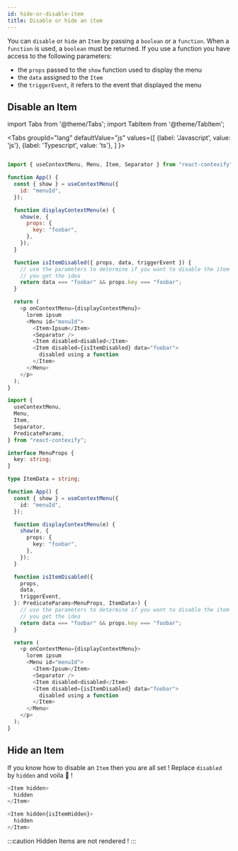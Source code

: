 ```yaml
---
id: hide-or-disable-item
title: Disable or hide an item
---
```


You can `disable` or `hide` an `Item` by passing a `boolean` or a `function`. When a `function` is used, a `boolean` must be returned. If you use a function you have access to the following parameters:
- the `props` passed to the `show` function used to display the menu
- the `data` assigned to the `Item`
- the `triggerEvent`, it refers to the event that displayed the menu


## Disable an Item

import Tabs from '@theme/Tabs';
import TabItem from '@theme/TabItem';

<Tabs
  groupId="lang"
  defaultValue="js"
  values={[
    {label: 'Javascript', value: 'js'},
    {label: 'Typescript', value: 'ts'},
  ]
}>
<TabItem value="js">

```js

import { useContextMenu, Menu, Item, Separator } from "react-contexify";

function App() {
  const { show } = useContextMenu({
    id: "menuId",
  });

  function displayContextMenu(e) {
    show(e, {
      props: {
        key: "foobar",
      },
    });
  }

  function isItemDisabled({ props, data, triggerEvent }) {
    // use the parameters to determine if you want to disable the item or not
    // you get the idea
    return data === "foobar" && props.key === "foobar";
  }

  return (
    <p onContextMenu={displayContextMenu}>
      lorem ipsum
      <Menu id="menuId">
        <Item>Ipsum</Item>
        <Separator />
        <Item disabled>disabled</Item>
        <Item disabled={isItemDisabled} data="foobar">
          disabled using a function
        </Item>
      </Menu>
    </p>
  );
}


```
</TabItem>
<TabItem value="ts">

```ts
import {
  useContextMenu,
  Menu,
  Item,
  Separator,
  PredicateParams,
} from "react-contexify";

interface MenuProps {
  key: string;
}

type ItemData = string;

function App() {
  const { show } = useContextMenu({
    id: "menuId",
  });

  function displayContextMenu(e) {
    show(e, {
      props: {
        key: "foobar",
      },
    });
  }

  function isItemDisabled({
    props,
    data,
    triggerEvent,
  }: PredicateParams<MenuProps, ItemData>) {
    // use the parameters to determine if you want to disable the item or not
    // you get the idea
    return data === "foobar" && props.key === "foobar";
  }

  return (
    <p onContextMenu={displayContextMenu}>
      lorem ipsum
      <Menu id="menuId">
        <Item>Ipsum</Item>
        <Separator />
        <Item disabled>disabled</Item>
        <Item disabled={isItemDisabled} data="foobar">
          disabled using a function
        </Item>
      </Menu>
    </p>
  );
}

```
</TabItem>
</Tabs>

## Hide an Item

If you know how to disable an `Item` then you are all set !  Replace `disabled` by `hidden` and voila 🚀 !

```js
<Item hidden>
  hidden
</Item>

<Item hidden{isItemHidden}>
  hidden
</Item>
```

:::caution
Hidden Items are not rendered !
:::